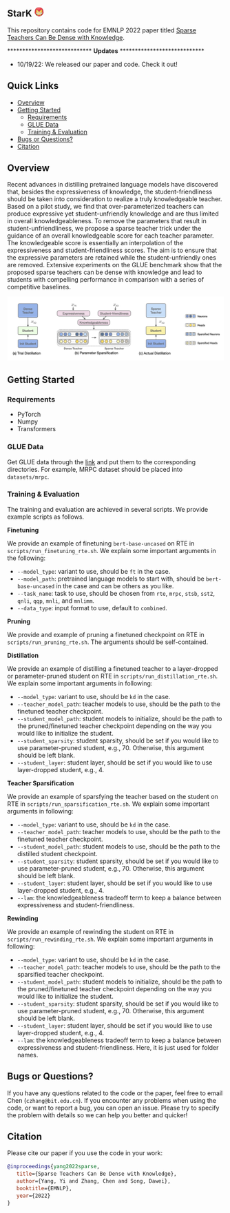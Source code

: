 ## StarK <img src="./assets/ironman.png" width="22" height="22" alt="stark" align=center/>

This repository contains code for EMNLP 2022 paper titled [Sparse Teachers Can Be Dense with Knowledge](https://arxiv.org/abs/2210.03923).

**************************** **Updates** ****************************

<!-- Thanks for your interest in our repo! -->

* 10/19/22: We released our paper and code. Check it out!

## Quick Links

  - [Overview](#overview)
  - [Getting Started](#getting-started)
    - [Requirements](#requirements)
    - [GLUE Data](#glue-data)
    - [Training & Evaluation](#training&evaluation)
  - [Bugs or Questions?](#bugs-or-questions)
  - [Citation](#citation)

## Overview

Recent advances in distilling pretrained language models have discovered that, besides the expressiveness of knowledge, the student-friendliness should be taken into consideration to realize a truly knowledgeable teacher. Based on a pilot study, we find that over-parameterized teachers can produce expressive yet student-unfriendly knowledge and are thus limited in overall knowledgeableness. To remove the parameters that result in student-unfriendliness, we propose a sparse teacher trick under the guidance of an overall knowledgeable score for each teacher parameter. The knowledgeable score is essentially an interpolation of the expressiveness and student-friendliness scores. The aim is to ensure that the expressive parameters are retained while the student-unfriendly ones are removed. Extensive experiments on the GLUE benchmark show that the proposed sparse teachers can be dense with knowledge and lead to students with compelling performance in comparison with a series of competitive baselines.

<img src="./assets/stark.png" alt="stark" align=center/>

## Getting Started

### Requirements

- PyTorch
- Numpy
- Transformers

### GLUE Data

Get GLUE data through the [link](https://github.com/nyu-mll/jiant/blob/master/scripts/download_glue_data.py) and put them to the corresponding directories. For example, MRPC dataset should be placed into `datasets/mrpc`.

### Training & Evaluation

The training and evaluation are achieved in several scripts. We provide example scripts as follows.

**Finetuning**

We provide an example of finetuning `bert-base-uncased` on RTE in `scripts/run_finetuning_rte.sh`. We explain some important arguments in the following:
* `--model_type`: variant to use, should be `ft` in the case.
* `--model_path`: pretrained language models to start with, should be `bert-base-uncased` in the case and can be others as you like.
* `--task_name`: task to use, should be chosen from `rte`, `mrpc`, `stsb`, `sst2`, `qnli`, `qqp`, `mnli`, and `mnlimm`.
* `--data_type`: input format to use, default to `combined`.

**Pruning**

We provide and example of pruning a finetuned checkpoint on RTE in `scripts/run_pruning_rte.sh`. The arguments should be self-contained.

**Distillation**

We provide an example of distilling a finetuned teacher to a layer-dropped or parameter-pruned student on RTE in `scripts/run_distillation_rte.sh`. We explain some important arguments in following:
* `--model_type`: variant to use, should be `kd` in the case.
* `--teacher_model_path`: teacher models to use, should be the path to the finetuned teacher checkpoint.
* `--student_model_path`: student models to initialize, should be the path to the pruned/finetuned teacher checkpoint depending on the way you would like to initialize the student.
* `--student_sparsity`: student sparsity, should be set if you would like to use parameter-pruned student, e.g., 70. Otherwise, this argument should be left blank.
* `--student_layer`: student layer, should be set if you would like to use layer-dropped student, e.g., 4.

**Teacher Sparsification**

We provide an example of sparsfying the teacher based on the student on RTE in `scripts/run_sparsification_rte.sh`. We explain some important arguments in following:
* `--model_type`: variant to use, should be `kd` in the case.
* `--teacher_model_path`: teacher models to use, should be the path to the finetuned teacher checkpoint.
* `--student_model_path`: student models to use, should be the path to the distilled student checkpoint.
* `--student_sparsity`: student sparsity, should be set if you would like to use parameter-pruned student, e.g., 70. Otherwise, this argument should be left blank.
* `--student_layer`: student layer, should be set if you would like to use layer-dropped student, e.g., 4.
* `--lam`: the knowledgeableness tradeoff term to keep a balance between expressiveness and student-friendliness.

**Rewinding**

We provide an example of rewinding the student on RTE in `scripts/run_rewinding_rte.sh`. We explain some important arguments in following:
* `--model_type`: variant to use, should be `kd` in the case.
* `--teacher_model_path`: teacher models to use, should be the path to the sparsified teacher checkpoint.
* `--student_model_path`: student models to initialize, should be the path to the pruned/finetuned teacher checkpoint depending on the way you would like to initialize the student.
* `--student_sparsity`: student sparsity, should be set if you would like to use parameter-pruned student, e.g., 70. Otherwise, this argument should be left blank.
* `--student_layer`: student layer, should be set if you would like to use layer-dropped student, e.g., 4.
* `--lam`: the knowledgeableness tradeoff term to keep a balance between expressiveness and student-friendliness. Here, it is just used for folder names.

## Bugs or Questions?

If you have any questions related to the code or the paper, feel free to email Chen (`czhang@bit.edu.cn`). If you encounter any problems when using the code, or want to report a bug, you can open an issue. Please try to specify the problem with details so we can help you better and quicker!

## Citation

Please cite our paper if you use the code in your work:

```bibtex
@inproceedings{yang2022sparse,
   title={Sparse Teachers Can Be Dense with Knowledge},
   author={Yang, Yi and Zhang, Chen and Song, Dawei},
   booktitle={EMNLP},
   year={2022}
}
```

